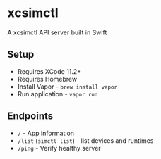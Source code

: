 # xcsimctl

A xcsimctl API server built in Swift

## Setup

- Requires XCode 11.2+
- Requires Homebrew
- Install Vapor - `brew install vapor`
- Run application - `vapor run`

## Endpoints

- `/` - App information
- `/list`  (`simctl list`) - list devices and runtimes
- `/ping` - Verify healthy server

